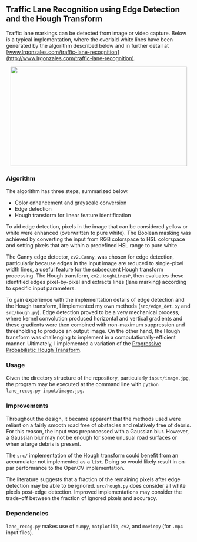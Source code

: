 ## Traffic Lane Recognition using Edge Detection and the Hough Transform
Traffic lane markings can be detected from image or video capture. Below is a typical implementation, where the overlaid white lines have been generated by the algorithm described below and in further detail at [www.lrgonzales.com/traffic-lane-recognition](http://www.lrgonzales.com/traffic-lane-recognition).

<p align="center">
  <img src="https://user-images.githubusercontent.com/4633154/38846095-7fe42122-41c8-11e8-9755-01c13528094b.jpg" width="480px" height="270px"/>
</p>

### Algorithm
The algorithm has three steps, summarized below.

* Color enhancement and grayscale conversion
* Edge detection
* Hough transform for linear feature identification

To aid edge detection, pixels in the image that can be considered yellow or white were enhanced (overwritten to pure white). The Boolean masking was achieved by converting the input from RGB colorspace to HSL colorspace and setting pixels that are within a predefined HSL range to pure white.

The Canny edge detector, `cv2.Canny`, was chosen for edge detection, particularly because edges in the input image are reduced to single-pixel width lines, a useful feature for the subsequent Hough transform processing. The Hough transform, `cv2.HoughLinesP`, then evaluates these identified edges pixel-by-pixel and extracts lines (lane marking) according to specific input parameters.

To gain experience with the implementation details of edge detection and the Hough transform, I implemented my own methods (`src/edge_det.py` and `src/hough.py`). Edge detection proved to be a very mechanical process, where kernel convolution produced horizontal and vertical gradients and these gradients were then combined with non-maximum suppression and thresholding to produce an output image. On the other hand, the Hough transform was challenging to implement in a computationally-efficient manner. Ultimately, I implemented a variation of the [Progressive Probabilistic Hough Transform](http://cmp.felk.cvut.cz/~matas/papers/matas-bmvc98.pdf).

### Usage
Given the directory structure of the repository, particularly `input/image.jpg`, the program may be executed at the command line with `python lane_recog.py input/image.jpg`. 

### Improvements
Throughout the design, it became apparent that the methods used were reliant on a fairly smooth road free of obstacles and relatively free of debris. For this reason, the input was preprocessed with a Gaussian blur. However, a Gaussian blur may not be enough for some unusual road surfaces or when a large debris is present.

The `src/` implementation of the Hough transform could benefit from an accumulator not implemented as a `list`. Doing so would likely result in on-par performance to the OpenCV implementation.

The literature suggests that a fraction of the remaining pixels after edge detection may be able to be ignored. `src/hough.py` does consider all white pixels post-edge detection. Improved implementations may consider the trade-off between the fraction of ignored pixels and accuracy.

### Dependencies
`lane_recog.py` makes use of `numpy`, `matplotlib`, `cv2`, and `moviepy` (for `.mp4` input files).
